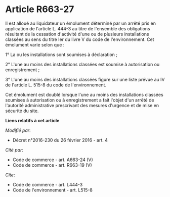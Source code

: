 # Article R663-27

Il est alloué au liquidateur un émolument déterminé par un arrêté pris en application de l'article L. 444-3 au titre de
l'ensemble des obligations résultant de la cessation d'activité d'une ou de plusieurs installations classées au sens du titre
Ier du livre V du code de l'environnement. Cet émolument varie selon que : 

1° La ou les installations sont soumises à déclaration ; 

2° L'une au moins des installations classées est soumise à autorisation ou enregistrement ; 

3° L'une au moins des installations classées figure sur une liste prévue au IV de l'article L. 515-8 du code de
l'environnement. 

Cet émolument est doublé lorsque l'une au moins des installations classées soumises à autorisation ou à enregistrement a fait
l'objet d'un arrêté de l'autorité administrative prescrivant des mesures d'urgence et de mise en sécurité du site.

**Liens relatifs à cet article**

_Modifié par_:

  - Décret n°2016-230 du 26 février 2016 - art. 4

_Cité par_:

  - Code de commerce - art. A663-24 (V)
  - Code de commerce - art. R663-19 (V)

_Cite_:

  - Code de commerce - art. L444-3
  - Code de l'environnement - art. L515-8

